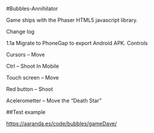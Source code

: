 #Bubbles-Annihilator

Game ships with the Phaser HTML5 javascript library.

Change log

1.1a Migrate to PhoneGap to export Android APK.
Controls

Cursors – Move

Ctrl – Shoot
In Mobile

Touch screen – Move

Red button – Shoot

Acelerometter – Move the “Death Star”


##Test example

https://aaranda.es/code/bubbles/gameDave/
